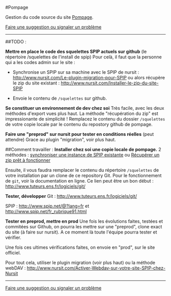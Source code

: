 #Pompage

Gestion du code source du site [Pompage](htp://pompage.net/).

[Faire une suggestion ou signaler un problème](https://github.com/pompage/site/issues)

____

##TODO :

**Mettre en place le code des squelettes SPIP actuels sur github** 
(le répertoire /squelettes de l'install de spip)
Pour celà, il faut que la personne qui a les codes admin sur le site :

- Synchronise un SPIP sur sa machine avec le SPIP de nursit : http://www.nursit.com/Le-plugin-migration-pour-SPIP ou alors récupère le zip du site existant : http://www.nursit.com/Installer-le-zip-du-site-SPIP

- Envoie le contenu de `/squelettes` sur github.

**Se constituer un environnement de dev chez soi** 
Très facile, avec les deux méthodes d'export vues plus haut. La méthode "récupération du zip" est impressionante de simplicité !
Remplacez le contenu du dossier `/squelettes` de votre copie locale par le contenu du repostory github de pompage.

**Faire une "preprod" sur nursit pour tester en conditions réelles** (peut attendre)
Grace au plugin "migration", voir plus haut.

##Comment travailler :
**Installer chez soi une copie locale de pompage.** 
2 méthodes : [synchroniser une instance de SPIP existante](http://www.nursit.com/Le-plugin-migration-pour-SPIP) ou [Récupérer un zip prêt à fonctionner](http://www.nursit.com/Installer-le-zip-du-site-SPIP)

Ensuite, il vous faudra remplacer le contenu du répertoire `/squelettes` de votre installation par un clone de ce repository Git. Pour le fonctionnement de `git`, voir la documentation en ligne. Ce lien peut être un bon début : http://www.tuteurs.ens.fr/logiciels/git/

**Tester, développer**
Git : http://www.tuteurs.ens.fr/logiciels/git/

SPIP : http://www.spip.net/@?lang=fr et http://www.spip.net/fr_rubrique91.html

**Tester en preprod, mettre en prod**
Une fois les évolutions faites, testées et commitées sur Github, on pourra les mettre sur une "preprod", clone exact du site (à faire sur nursit). A ce moment là toute l'équipe pourra tester et vérifier.

Une fois ces ultimes vérifications faites, on envoie en "prod", sur le site officiel.

Pour tout cela, utiliser le plugin migration (voir plus haut) ou la méthode webDAV : http://www.nursit.com/Activer-Webdav-sur-votre-site-SPIP-chez-Nursit

____

[Faire une suggestion ou signaler un problème](https://github.com/pompage/site/issues)
